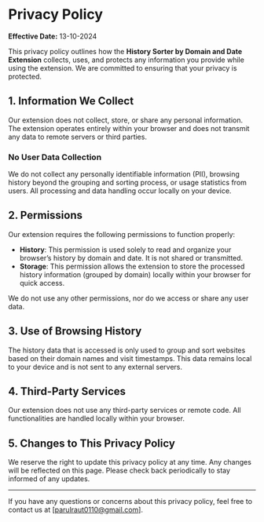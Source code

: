 # Privacy Policy

**Effective Date:** 13-10-2024

This privacy policy outlines how the **History Sorter by Domain and Date Extension** collects, uses, and protects any information you provide while using the extension. We are committed to ensuring that your privacy is protected.

## 1. Information We Collect
Our extension does not collect, store, or share any personal information. The extension operates entirely within your browser and does not transmit any data to remote servers or third parties.

### No User Data Collection
We do not collect any personally identifiable information (PII), browsing history beyond the grouping and sorting process, or usage statistics from users. All processing and data handling occur locally on your device.

## 2. Permissions
Our extension requires the following permissions to function properly:
- **History**: This permission is used solely to read and organize your browser’s history by domain and date. It is not shared or transmitted.
- **Storage**: This permission allows the extension to store the processed history information (grouped by domain) locally within your browser for quick access.

We do not use any other permissions, nor do we access or share any user data.

## 3. Use of Browsing History
The history data that is accessed is only used to group and sort websites based on their domain names and visit timestamps. This data remains local to your device and is not sent to any external servers.

## 4. Third-Party Services
Our extension does not use any third-party services or remote code. All functionalities are handled locally within your browser.

## 5. Changes to This Privacy Policy
We reserve the right to update this privacy policy at any time. Any changes will be reflected on this page. Please check back periodically to stay informed of any updates.

---

If you have any questions or concerns about this privacy policy, feel free to contact us at [parulraut0110@gmail.com].
